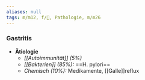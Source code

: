 ```yaml
---
aliases: null
tags: m/m12, f/💩, Pathologie, m/m26
---
```

### Gastritis
- **Ätiologie**
	- *[[Autoimmunität]] (5%)*
	- *[[Bakterien]] (85%):* ==H. pylori==
	- *Chemisch (10%):* Medikamente, [[Galle]]reflux

